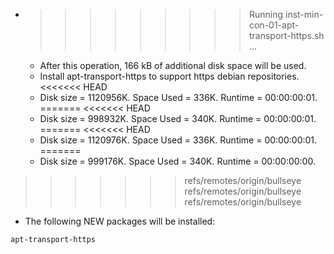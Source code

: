 * >>>>>>>>> Running inst-min-con-01-apt-transport-https.sh ...
  * After this operation, 166 kB of additional disk space will be used.
  * Install apt-transport-https to support https debian repositories.
<<<<<<< HEAD
  * Disk size = 1120956K. Space Used = 336K. Runtime = 00:00:00:01.
=======
<<<<<<< HEAD
  * Disk size = 998932K. Space Used = 340K. Runtime = 00:00:00:01.
=======
<<<<<<< HEAD
  * Disk size = 1120976K. Space Used = 336K. Runtime = 00:00:00:01.
=======
  * Disk size = 999176K. Space Used = 340K. Runtime = 00:00:00:00.
>>>>>>> refs/remotes/origin/bullseye
>>>>>>> refs/remotes/origin/bullseye
>>>>>>> refs/remotes/origin/bullseye
  * The following NEW packages will be installed:
  ```bash
apt-transport-https
  ```
